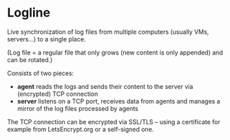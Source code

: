 Logline
=======

Live synchronization of log files from multiple computers (usually VMs, servers…) to a single place.

(Log file = a regular file that only grows (new content is only appended) and can be rotated.)

Consists of two pieces:

- **agent** reads the logs and sends their content to the server via (encrypted) TCP connection
- **server** listens on a TCP port, receives data from agents and manages a mirror of the log files processed by agents

The TCP connection can be encrypted via SSL/TLS – using a certificate for example from LetsEncrypt.org or a self-signed one.
